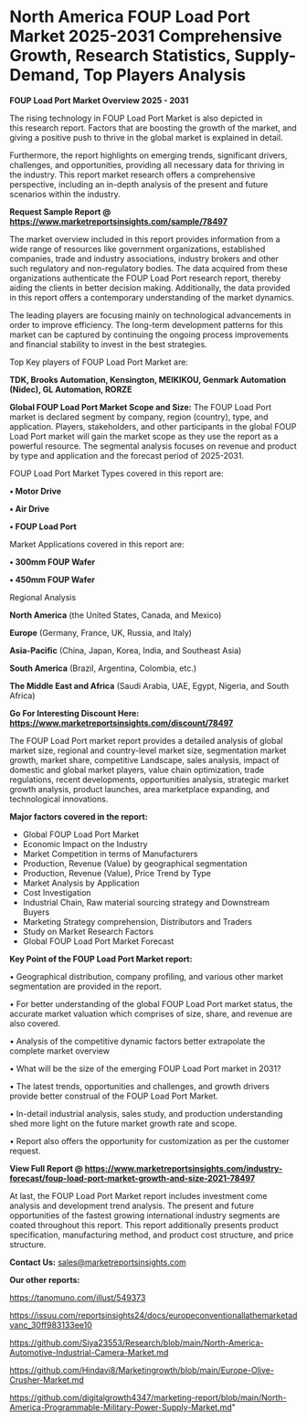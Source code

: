 # North America FOUP Load Port Market 2025-2031 Comprehensive Growth, Research Statistics, Supply-Demand,  Top Players Analysis

<Strong> FOUP Load Port Market Overview 2025 - 2031</strong>

The rising technology in FOUP Load Port Market is also depicted in this research report. Factors that are boosting the growth of the market, and giving a positive push to thrive in the global market is explained in detail.

Furthermore, the report highlights on emerging trends, significant drivers, challenges, and opportunities, providing all necessary data for thriving in the industry. This report market research offers a comprehensive perspective, including an in-depth analysis of the present and future scenarios within the industry.

<strong>Request Sample Report @ <a href=https://www.marketreportsinsights.com/sample/78497>https://www.marketreportsinsights.com/sample/78497</a></strong>

The market overview included in this report provides information from a wide range of resources like government organizations, established companies, trade and industry associations, industry brokers and other such regulatory and non-regulatory bodies. The data acquired from these organizations authenticate the FOUP Load Port research report, thereby aiding the clients in better decision making. Additionally, the data provided in this report offers a contemporary understanding of the market dynamics.

The leading players are focusing mainly on technological advancements in order to improve efficiency. The long-term development patterns for this market can be captured by continuing the ongoing process improvements and financial stability to invest in the best strategies.

Top Key players of FOUP Load Port Market are:

<strong>TDK, Brooks Automation, Kensington, MEIKIKOU, Genmark Automation (Nidec), GL Automation, RORZE</strong>

<strong><b>Global FOUP Load Port Market Scope and Size:</b></strong>
The FOUP Load Port market is declared segment by company, region (country), type, and application. Players, stakeholders, and other participants in the global FOUP Load Port market will gain the market scope as they use the report as a powerful resource. The segmental analysis focuses on revenue and product by type and application and the forecast period of 2025-2031.

FOUP Load Port Market Types covered in this report are:

<strong>• Motor Drive

• Air Drive

• FOUP Load Port</strong>

Market Applications covered in this report are:

<strong>• 300mm FOUP Wafer

• 450mm FOUP Wafer</strong> 

Regional Analysis

<strong>North America</strong> (the United States, Canada, and Mexico)

<strong>Europe</strong> (Germany, France, UK, Russia, and Italy)

<strong>Asia-Pacific</strong> (China, Japan, Korea, India, and Southeast Asia)

<strong>South America</strong> (Brazil, Argentina, Colombia, etc.)

<strong>The Middle East and Africa</strong> (Saudi Arabia, UAE, Egypt, Nigeria, and South Africa)

<strong>Go For Interesting Discount Here: <a href=https://www.marketreportsinsights.com/discount/78497>https://www.marketreportsinsights.com/discount/78497</a></strong>

The FOUP Load Port market report provides a detailed analysis of global market size, regional and country-level market size, segmentation market growth, market share, competitive Landscape, sales analysis, impact of domestic and global market players, value chain optimization, trade regulations, recent developments, opportunities analysis, strategic market growth analysis, product launches, area marketplace expanding, and technological innovations.

<strong><b>Major factors covered in the report:</b></strong>
<ul>
  <li>Global FOUP Load Port Market </li>
  <li>Economic Impact on the Industry</li>
  <li>Market Competition in terms of Manufacturers</li>
  <li>Production, Revenue (Value) by geographical segmentation</li>
  <li>Production, Revenue (Value), Price Trend by Type</li>
  <li>Market Analysis by Application</li>
  <li>Cost Investigation</li>
  <li>Industrial Chain, Raw material sourcing strategy and Downstream Buyers</li>
  <li>Marketing Strategy comprehension, Distributors and Traders</li>
  <li>Study on Market Research Factors</li>
  <li>Global FOUP Load Port Market Forecast</li>
</ul>

<strong><b>Key Point of the FOUP Load Port Market report:</b></strong>

• Geographical distribution, company profiling, and various other market segmentation are provided in the report.

• For better understanding of the global FOUP Load Port market status, the accurate market valuation which comprises of size, share, and revenue are also covered.

• Analysis of the competitive dynamic factors better extrapolate the complete market overview

• What will be the size of the emerging FOUP Load Port market in 2031?

• The latest trends, opportunities and challenges, and growth drivers provide better construal of the FOUP Load Port Market.

• In-detail industrial analysis, sales study, and production understanding shed more light on the future market growth rate and scope.

• Report also offers the opportunity for customization as per the customer request.

<strong><b>View Full Report @ <a href=https://www.marketreportsinsights.com/industry-forecast/foup-load-port-market-growth-and-size-2021-78497>https://www.marketreportsinsights.com/industry-forecast/foup-load-port-market-growth-and-size-2021-78497</a></b></strong>


At last, the FOUP Load Port Market report includes investment come analysis and development trend analysis. The present and future opportunities of the fastest growing international industry segments are coated throughout this report. This report additionally presents product specification, manufacturing method, and product cost structure, and price structure.

<strong>Contact Us:</strong>
sales@marketreportsinsights.com

<strong>Our other reports:</strong>

<a href=https://tanomuno.com/illust/549373>https://tanomuno.com/illust/549373</a>

<a href=https://issuu.com/reportsinsights24/docs/europeconventionallathemarketadvanc_30ff983133ee10>https://issuu.com/reportsinsights24/docs/europeconventionallathemarketadvanc_30ff983133ee10</a>

<a href=https://github.com/Siya23553/Research/blob/main/North-America-Automotive-Industrial-Camera-Market.md>https://github.com/Siya23553/Research/blob/main/North-America-Automotive-Industrial-Camera-Market.md</a>

<a href=https://github.com/Hindavi8/Marketingrowth/blob/main/Europe-Olive-Crusher-Market.md>https://github.com/Hindavi8/Marketingrowth/blob/main/Europe-Olive-Crusher-Market.md</a>

<a href=https://github.com/digitalgrowth4347/marketing-report/blob/main/North-America-Programmable-Military-Power-Supply-Market.md>https://github.com/digitalgrowth4347/marketing-report/blob/main/North-America-Programmable-Military-Power-Supply-Market.md</a>"
